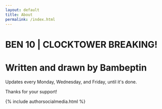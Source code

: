```yaml
---
layout: default
title: About
permalink: /index.html
---
```

# BEN 10 | CLOCKTOWER BREAKING!
# Written and drawn by Bambeptin

Updates every Monday, Wednesday, and Friday, until it's done.

Thanks for your support!

{% include authorsocialmedia.html %}
